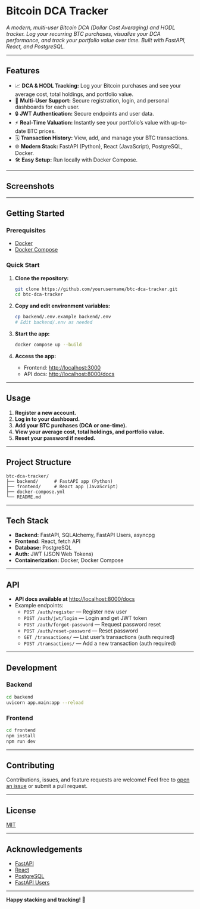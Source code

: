 # Bitcoin DCA Tracker

_A modern, multi-user Bitcoin DCA (Dollar Cost Averaging) and HODL tracker. Log your recurring BTC purchases, visualize your DCA performance, and track your portfolio value over time. Built with FastAPI, React, and PostgreSQL._

---

## Features

- 📈 **DCA & HODL Tracking:** Log your Bitcoin purchases and see your average cost, total holdings, and portfolio value.
- 👥 **Multi-User Support:** Secure registration, login, and personal dashboards for each user.
- 🔒 **JWT Authentication:** Secure endpoints and user data.
- ⚡ **Real-Time Valuation:** Instantly see your portfolio’s value with up-to-date BTC prices.
- 🗓️ **Transaction History:** View, add, and manage your BTC transactions.
- 🌐 **Modern Stack:** FastAPI (Python), React (JavaScript), PostgreSQL, Docker.
- 🛠️ **Easy Setup:** Run locally with Docker Compose.

---

## Screenshots

<!-- Add screenshots here if you have them -->
<!-- ![Dashboard Screenshot](screenshots/dashboard.png) -->

---

## Getting Started

### Prerequisites

- [Docker](https://www.docker.com/get-started)
- [Docker Compose](https://docs.docker.com/compose/)

### Quick Start

1. **Clone the repository:**

   ```bash
   git clone https://github.com/yourusername/btc-dca-tracker.git
   cd btc-dca-tracker
   ```

2. **Copy and edit environment variables:**

   ```bash
   cp backend/.env.example backend/.env
   # Edit backend/.env as needed
   ```

3. **Start the app:**

   ```bash
   docker compose up --build
   ```

4. **Access the app:**

   - Frontend: [http://localhost:3000](http://localhost:3000)
   - API docs: [http://localhost:8000/docs](http://localhost:8000/docs)

---

## Usage

1. **Register a new account.**
2. **Log in to your dashboard.**
3. **Add your BTC purchases (DCA or one-time).**
4. **View your average cost, total holdings, and portfolio value.**
5. **Reset your password if needed.**

---

## Project Structure

```
btc-dca-tracker/
├── backend/      # FastAPI app (Python)
├── frontend/     # React app (JavaScript)
├── docker-compose.yml
└── README.md
```

---

## Tech Stack

- **Backend:** FastAPI, SQLAlchemy, FastAPI Users, asyncpg
- **Frontend:** React, fetch API
- **Database:** PostgreSQL
- **Auth:** JWT (JSON Web Tokens)
- **Containerization:** Docker, Docker Compose

---

## API

- **API docs available at** [http://localhost:8000/docs](http://localhost:8000/docs)
- Example endpoints:
  - `POST /auth/register` — Register new user
  - `POST /auth/jwt/login` — Login and get JWT token
  - `POST /auth/forgot-password` — Request password reset
  - `POST /auth/reset-password` — Reset password
  - `GET /transactions/` — List user’s transactions (auth required)
  - `POST /transactions/` — Add a new transaction (auth required)

---

## Development

### Backend

```bash
cd backend
uvicorn app.main:app --reload
```

### Frontend

```bash
cd frontend
npm install
npm run dev
```

---

## Contributing

Contributions, issues, and feature requests are welcome!
Feel free to [open an issue](https://github.com/yourusername/btc-dca-tracker/issues) or submit a pull request.

---

## License

[MIT](LICENSE)

---

## Acknowledgements

- [FastAPI](https://fastapi.tiangolo.com/)
- [React](https://react.dev/)
- [PostgreSQL](https://www.postgresql.org/)
- [FastAPI Users](https://fastapi-users.github.io/fastapi-users/latest/)

---

**Happy stacking and tracking! 🚀**